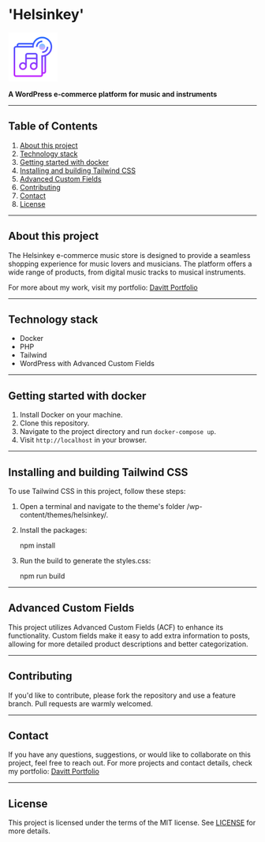 # 'Helsinkey'

<img src="./icons8-music-512.png" alt="Project Logo" width="100" height="100">

**A WordPress e-commerce platform for music and instruments**

---

## Table of Contents

1. [About this project](#about-this-project)
2. [Technology stack](#technology-stack)
3. [Getting started with docker](#getting-started-with-docker)
4. [Installing and building Tailwind CSS](#installing-and-building-tailwind-css)
5. [Advanced Custom Fields](#advanced-custom-fields)
6. [Contributing](#contributing)
7. [Contact](#contact)
8. [License](#license)

---

## About this project

The Helsinkey e-commerce music store is designed to provide a seamless shopping experience for music lovers and musicians. The platform offers a wide range of products, from digital music tracks to musical instruments.

For more about my work, visit my portfolio: [Davitt Portfolio](https://davittportfolio.com/)

---

## Technology stack

- Docker
- PHP
- Tailwind
- WordPress with Advanced Custom Fields

---

## Getting started with docker

1. Install Docker on your machine.
2. Clone this repository.
3. Navigate to the project directory and run `docker-compose up`.
4. Visit `http://localhost` in your browser.

---

## Installing and building Tailwind CSS

To use Tailwind CSS in this project, follow these steps:

1. Open a terminal and navigate to the theme's folder /wp-content/themes/helsinkey/.

2. Install the packages:

   npm install

3. Run the build to generate the styles.css:

   npm run build

---

## Advanced Custom Fields

This project utilizes Advanced Custom Fields (ACF) to enhance its functionality. Custom fields make it easy to add extra information to posts, allowing for more detailed product descriptions and better categorization.

---

## Contributing

If you'd like to contribute, please fork the repository and use a feature branch. Pull requests are warmly welcomed.

---

## Contact

If you have any questions, suggestions, or would like to collaborate on this project, feel free to reach out. For more projects and contact details, check my portfolio: [Davitt Portfolio](https://davittportfolio.com/)

---

## License

This project is licensed under the terms of the MIT license. See [LICENSE](LICENSE) for more details.
